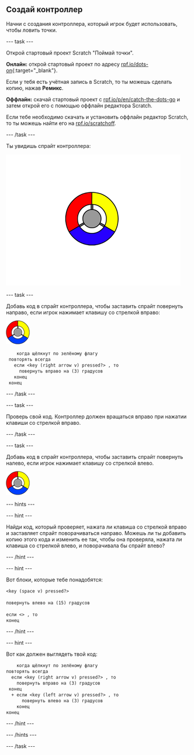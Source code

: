 ## Создай контроллер

Начни с создания контроллера, который игрок будет использовать, чтобы ловить точки.

\--- task \---

Открой стартовый проект Scratch "Поймай точки".

**Онлайн:** открой стартовый проект по адресу [rpf.io/dots-on](http://rpf.io/dots-on){:target="_blank"}.

Если у тебя есть учётная запись в Scratch, то ты можешь сделать копию, нажав **Ремикс**.

**Оффлайн:** скачай стартовый проект с [rpf.io/p/en/catch-the-dots-go](http://rpf.io/p/en/catch-the-dots-go) и затем открой его с помощью оффлайн редактора Scratch.

Если тебе необходимо скачать и установить оффлайн редактор Scratch, то ты можешь найти его на [rpf.io/scratchoff](http://rpf.io/scratchoff).

\--- /task \---

Ты увидишь спрайт контроллера:

![снимок экрана](images/dots-controller.png)

\--- task \---

Добавь код в спрайт контроллера, чтобы заставить спрайт повернуть направо, если игрок нажимает клавишу со стрелкой вправо:

![Спрайт контроллера](images/controller-sprite.png)

```blocks3
    когда щёлкнут по зелёному флагу
 повторять всегда 
   если <key (right arrow v) pressed?> , то 
     повернуть вправо на (3) градусов
   конец
 конец
```

\--- /task \---

\--- task \---

Проверь свой код. Контроллер должен вращаться вправо при нажатии клавиши со стрелкой вправо.

\--- /task \---

\--- task \---

Добавь код в спрайт контроллера, чтобы заставить спрайт повернуть налево, если игрок нажимает клавишу со стрелкой влево.

![Спрайт контроллера](images/controller-sprite.png)

\--- hints \---

\--- hint \---

Найди код, который проверяет, нажата ли клавиша со стрелкой вправо и заставляет спрайт поворачиваться направо. Можешь ли ты добавить копию этого кода и изменить ее так, чтобы она проверяла, нажата ли клавиша со стрелкой влево, и поворачивала бы спрайт влево?

\--- /hint \---

\--- hint \---

Вот блоки, которые тебе понадобятся:

```blocks3
<key (space v) pressed?>

повернуть влево на (15) градусов

если <> , то
конец
```

\--- /hint \---

\--- hint \---

Вот как должен выглядеть твой код:

```blocks3
    когда щёлкнут по зелёному флагу
повторять всегда 
  если <key (right arrow v) pressed?> , то 
    повернуть вправо на (3) градусов
 конец
  + если <key (left arrow v) pressed?> , то 
      повернуть влево на (3) градусов
    конец
конец
```

\--- /hint \---

\--- /hints \---

\--- /task \---